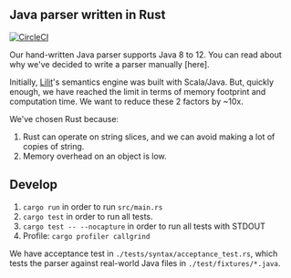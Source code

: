 Java parser written in Rust
----------------------------

[![CircleCI](https://circleci.com/gh/tanin47/javaparser.rs.svg?style=svg)](https://circleci.com/gh/tanin47/javaparser.rs)

Our hand-written Java parser supports Java 8 to 12. 
You can read about why we've decided to write a parser manually [here].


Initially, [Lilit](https://lilit.dev)'s semantics engine was built with Scala/Java. 
But, quickly enough, we have reached the limit in terms of memory footprint and computation time.
We want to reduce these 2 factors by ~10x.

We've chosen Rust because:

1. Rust can operate on string slices, and we can avoid making a lot of copies of string.
2. Memory overhead on an object is low.


Develop
--------

1. `cargo run` in order to run `src/main.rs`
2. `cargo test` in order to run all tests.
3. `cargo test -- --nocapture` in order to run all tests with STDOUT
4. Profile: `cargo profiler callgrind`

We have acceptance test in `./tests/syntax/acceptance_test.rs`, which tests the parser against real-world Java files in 
`./test/fixtures/*.java`.
